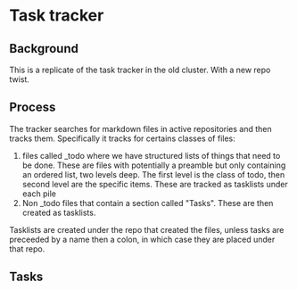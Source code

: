 # Task tracker

## Background

This is a replicate of the task tracker in the old cluster. With a
new repo twist.

## Process

The tracker searches for markdown files in active repositories and then tracks them.
Specifically it tracks for certains classes of files:

1. files called _todo where we have structured lists of things
   that need to be done. These are files with potentially a preamble but only containing
   an ordered list, two levels deep. The first level is the class of todo, then second
   level are the specific items. These are tracked as tasklists under each pile
1. Non _todo files that contain a section called "Tasks". These are then created as tasklists.

Tasklists are created under the repo that created the files, unless tasks are preceeded by a name then
a colon, in which case they are placed under that repo.

## Tasks
